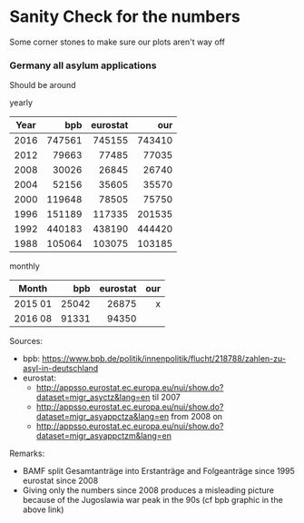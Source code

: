 # Sanity Check for the numbers
Some corner stones to make sure our plots aren't way off

###  Germany all asylum applications
Should be around 

yearly

Year | bpb | eurostat | our |
-----|-----:|-------:|-----:|
2016 | 747561  | 745155 | 743410|
2012 |  79663  | 77485 | 77035|
2008 |  30026  | 26845 | 26740|
2004 | 52156   | 35605 | 35570 |
2000 | 119648  | 78505 | 75750|
1996 | 151189  | 117335 | 201535|
1992 | 440183  | 438190 | 444420 |
1988 | 105064  | 103075 | 103185|

monthly

Month | bpb | eurostat | our |
-----|-----:|-------:|-----:|
2015 01 | 25042 | 26875 | x |
2016 08 | 91331 | 94350 | 


Sources: 
- bpb: https://www.bpb.de/politik/innenpolitik/flucht/218788/zahlen-zu-asyl-in-deutschland
- eurostat: 
   - http://appsso.eurostat.ec.europa.eu/nui/show.do?dataset=migr_asyctz&lang=en  til 2007
   - http://appsso.eurostat.ec.europa.eu/nui/show.do?dataset=migr_asyappctza&lang=en from 2008 on
   - http://appsso.eurostat.ec.europa.eu/nui/show.do?dataset=migr_asyappctzm&lang=en

Remarks: 
- BAMF split Gesamtanträge into Erstanträge and Folgeanträge since 1995
eurostat since 2008
- Giving only the numbers since 2008 produces a misleading picture because of the Jugoslawia war peak in the 90s (cf bpb graphic in the above link)






